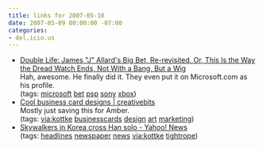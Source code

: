 ```yaml
---
title: links for 2007-05-10
date: 2007-05-09 00:00:00 -07:00
categories:
- del.icio.us
---
```


<ul class="delicious">
    <li>
        <div class="delicious-link"><a href="http://ncroal.talk.newsweek.com/default.asp?item=594364">Double Life: James "J" Allard's Big Bet, Re-revisited, Or, This Is the Way the Dread Watch Ends, Not With a Bang, But a Wig</a></div>
        <div class="delicious-extended">Hah, awesome. He finally did it. They even put it on Microsoft.com as his profile.</div>
        <div class="delicious-tags">(tags: <a href="http://del.icio.us/torrez/microsoft">microsoft</a> <a href="http://del.icio.us/torrez/bet">bet</a> <a href="http://del.icio.us/torrez/psp">psp</a> <a href="http://del.icio.us/torrez/sony">sony</a> <a href="http://del.icio.us/torrez/xbox">xbox</a>)</div>
    </li>
    <li>
        <div class="delicious-link"><a href="http://creativebits.org/cool_business_card_designs">Cool business card designs | creativebits</a></div>
        <div class="delicious-extended">Mostly just saving this for Amber.</div>
        <div class="delicious-tags">(tags: <a href="http://del.icio.us/torrez/via:kottke">via:kottke</a> <a href="http://del.icio.us/torrez/businesscards">businesscards</a> <a href="http://del.icio.us/torrez/design">design</a> <a href="http://del.icio.us/torrez/art">art</a> <a href="http://del.icio.us/torrez/marketing">marketing</a>)</div>
    </li>
    <li>
        <div class="delicious-link"><a href="http://news.yahoo.com/s/ap/20070503/ap_on_re_as/skorea_high_wire">Skywalkers in Korea cross Han solo - Yahoo! News</a></div>
        <div class="delicious-tags">(tags: <a href="http://del.icio.us/torrez/headlines">headlines</a> <a href="http://del.icio.us/torrez/newspaper">newspaper</a> <a href="http://del.icio.us/torrez/news">news</a> <a href="http://del.icio.us/torrez/via:kottke">via:kottke</a> <a href="http://del.icio.us/torrez/tightrope">tightrope</a>)</div>
    </li>
</ul>
